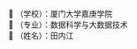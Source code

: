 :school: （学校）：厦门大学嘉庚学院<br>
:book: （专业）：数据科学与大数据技术<br>
:man: （姓名）：田内江<br>




<!---
tnistzz/tnistzz is a ✨ special ✨ repository because its `README.md` (this file) appears on your GitHub profile.
You can click the Preview link to take a look at your changes.
--->
